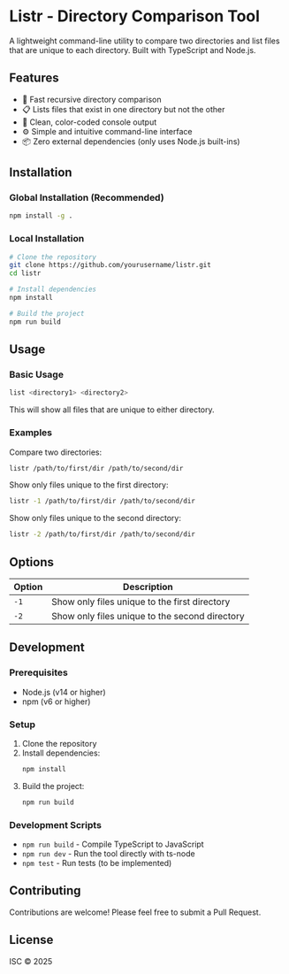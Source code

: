 # Listr - Directory Comparison Tool

A lightweight command-line utility to compare two directories and list files that are unique to each directory. Built with TypeScript and Node.js.

## Features

- 🚀 Fast recursive directory comparison
- 📋 Lists files that exist in one directory but not the other
- 🎨 Clean, color-coded console output
- ⚙️ Simple and intuitive command-line interface
- 📦 Zero external dependencies (only uses Node.js built-ins)

## Installation

### Global Installation (Recommended)

```bash
npm install -g .
```

### Local Installation

```bash
# Clone the repository
git clone https://github.com/yourusername/listr.git
cd listr

# Install dependencies
npm install

# Build the project
npm run build
```

## Usage

### Basic Usage

```bash
list <directory1> <directory2>
```

This will show all files that are unique to either directory.

### Examples

Compare two directories:

```bash
listr /path/to/first/dir /path/to/second/dir
```

Show only files unique to the first directory:

```bash
listr -1 /path/to/first/dir /path/to/second/dir
```

Show only files unique to the second directory:

```bash
listr -2 /path/to/first/dir /path/to/second/dir
```

## Options

| Option | Description                                      |
|--------|--------------------------------------------------|
| `-1`   | Show only files unique to the first directory  |
| `-2`   | Show only files unique to the second directory |

## Development

### Prerequisites

- Node.js (v14 or higher)
- npm (v6 or higher)

### Setup

1. Clone the repository
2. Install dependencies:
   ```bash
   npm install
   ```
3. Build the project:
   ```bash
   npm run build
   ```

### Development Scripts

- `npm run build` - Compile TypeScript to JavaScript
- `npm run dev` - Run the tool directly with ts-node
- `npm test` - Run tests (to be implemented)

## Contributing

Contributions are welcome! Please feel free to submit a Pull Request.

## License

ISC © 2025

